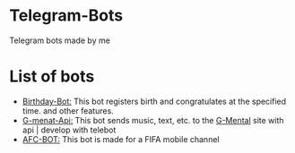 # Telegram-Bots
Telegram bots made by me

# List of bots
+ [Birthday-Bot:](https://github.com/Crimson-Amir/Telegram-Bots/tree/main/birthday-bot) This bot registers birth and congratulates at the specified time. and other features.
+ [G-menat-Api:](https://github.com/Crimson-Amir/Telegram-Bots/tree/main/G-Mental-Api) This bot sends music, text, etc. to the [G-Mental](https://github.com/Crimson-Amir/G-Mental-Flask) site with api | develop with telebot
+ [AFC-BOT:](https://github.com/Crimson-Amir/Telegram-Bots/tree/main/AfcBot-TelegramFifaChannel) This bot is made for a FIFA mobile channel

